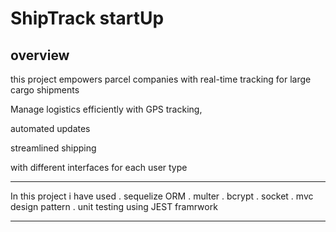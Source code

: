 # ShipTrack startUp
## overview

this project empowers parcel companies with real-time tracking for large cargo shipments

Manage logistics efficiently with GPS tracking,
 
automated updates

streamlined shipping 

with different interfaces for each user type
*** 
In this project i have used 
. sequelize ORM
. multer
. bcrypt
. socket
. mvc design pattern
. unit testing using JEST framrwork
***
